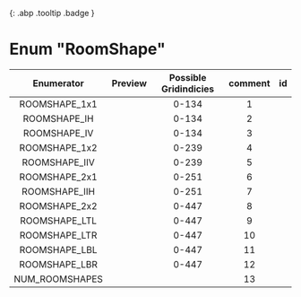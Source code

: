 [ ](#){: .abp .tooltip .badge }
# Enum "RoomShape"
|Enumerator|Preview|Possible Gridindicies|comment|id|
|:--:|:--:|:--:|:--:|:--:|
| ROOMSHAPE_1x1 |   | 0-134 | 1 |
| ROOMSHAPE_IH |  | 0-134 | 2 |
| ROOMSHAPE_IV |  | 0-134 | 3 |
| ROOMSHAPE_1x2 |  | 0-239 | 4 |
| ROOMSHAPE_IIV |  | 0-239 | 5 |
| ROOMSHAPE_2x1 |  | 0-251 | 6 |
| ROOMSHAPE_IIH |  | 0-251 | 7 |
| ROOMSHAPE_2x2 |  | 0-447 | 8 |
| ROOMSHAPE_LTL |  | 0-447 | 9 |
| ROOMSHAPE_LTR |  | 0-447 | 10 |
| ROOMSHAPE_LBL |  | 0-447 | 11 |
| ROOMSHAPE_LBR |  | 0-447 | 12 |
| NUM_ROOMSHAPES |  |  | 13 |
